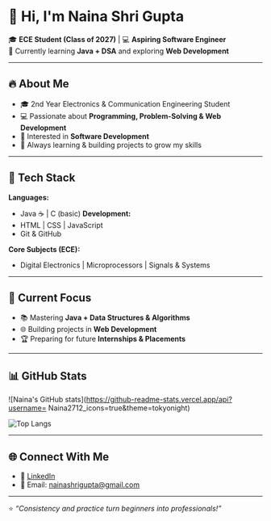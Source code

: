 # 👋 Hi, I'm Naina Shri Gupta  

🎓 **ECE Student (Class of 2027)** | 💻 **Aspiring Software Engineer**  
🌱 Currently learning **Java + DSA** and exploring **Web Development**  

---

## 🔥 About Me  
- 🎓 2nd Year Electronics & Communication Engineering Student  
- 💻 Passionate about **Programming, Problem-Solving & Web Development**  
- 🚀 Interested in **Software Development**  
- 🌟 Always learning & building projects to grow my skills  

---

## 🚀 Tech Stack  
**Languages:**  
- Java ☕ | C (basic)
**Development:**  
- HTML | CSS | JavaScript  
- Git & GitHub  

**Core Subjects (ECE):**  
- Digital Electronics | Microprocessors | Signals & Systems  

---

## 📌 Current Focus  
- 📚 Mastering **Java + Data Structures & Algorithms**  
- 🌐 Building projects in **Web Development**  
- 🏆 Preparing for future **Internships & Placements**  

---

## 📊 GitHub Stats  
![Naina's GitHub stats](https://github-readme-stats.vercel.app/api?username= Naina2712_icons=true&theme=tokyonight)  

![Top Langs](https://github-readme-stats.vercel.app/api/top-langs/?username=Naina2712&layout=compact&theme=tokyonight)  

---

## 🌐 Connect With Me  
- 💼 [LinkedIn](https://www.linkedin.com)  
- 📧 Email: nainashrigupta@gmail.com

---

⭐️ *“Consistency and practice turn beginners into professionals!”*  
